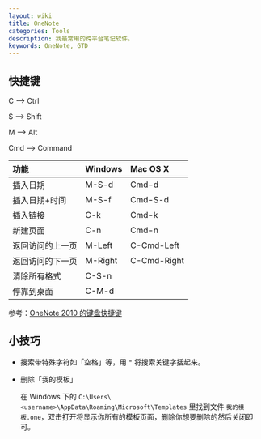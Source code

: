```yaml
---
layout: wiki
title: OneNote
categories: Tools
description: 我最常用的跨平台笔记软件。
keywords: OneNote, GTD
---
```


## 快捷键

C --> Ctrl

S --> Shift

M --> Alt

Cmd --> Command

| 功能             | Windows | Mac OS X    |
|:-----------------|:--------|:------------|
| 插入日期         | M-S-d   | Cmd-d       |
| 插入日期+时间    | M-S-f   | Cmd-S-d     |
| 插入链接         | C-k     | Cmd-k       |
| 新建页面         | C-n     | Cmd-n       |
| 返回访问的上一页 | M-Left  | C-Cmd-Left  |
| 返回访问的下一页 | M-Right | C-Cmd-Right |
| 清除所有格式     | C-S-n   |             |
| 停靠到桌面       | C-M-d   |             |

参考：[OneNote 2010 的键盘快捷键](https://support.office.com/zh-cn/article/OneNote-2010-%E7%9A%84%E9%94%AE%E7%9B%98%E5%BF%AB%E6%8D%B7%E9%94%AE-7504cf95-1a03-40d9-9544-090901174620?ui=zh-CN&rs=zh-CN&ad=CN&fromAR=1)

## 小技巧

* 搜索带特殊字符如「空格」等，用 `"` 将搜索关键字括起来。

* 删除「我的模板」

  在 Windows 下的 `C:\Users\<username>\AppData\Roaming\Microsoft\Templates` 里找到文件 `我的模板.one`，双击打开将显示你所有的模板页面，删除你想要删除的然后关闭即可。
